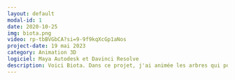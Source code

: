 ```yaml
---
layout: default
modal-id: 1
date: 2020-10-25
img: biota.png
video: rp-tbBVGbCA?si=9-9f9kqXcGp1aNos
project-date: 19 mai 2023
category: Animation 3D
logiciel: Maya Autodesk et Davinci Resolve
description: Voici Biota. Dans ce projet, j'ai animée les arbres qui pousses, fait le montage de la vidéo, des effets sonores et une partie de la trame sonore. Ce projet montre la solitude que peut resentir le personnage et lorsqu'il pleure, il donne vie à l'environnement autour de lui. Ce projet à été réalisé dans le cadre du cours d'animation 3D de la technique d'intégrations multimédia.
---
```


